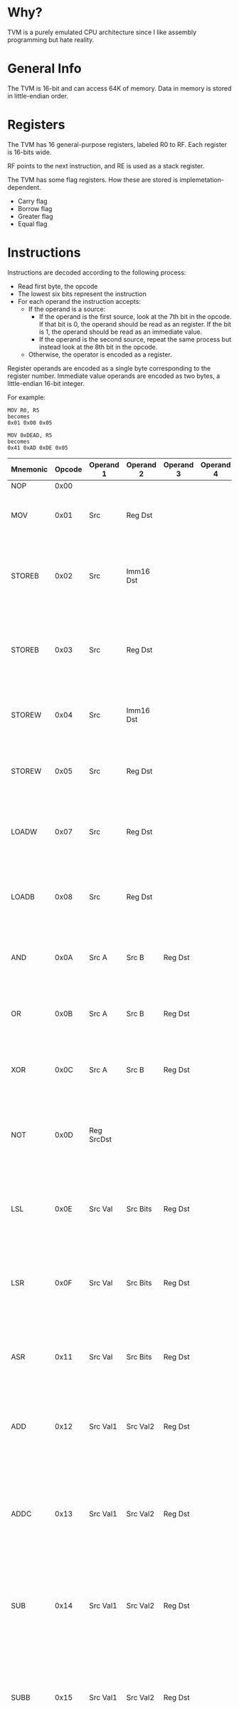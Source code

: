 # Why? 

TVM is a purely emulated CPU architecture since I like assembly programming but hate reality.

# General Info

The TVM is 16-bit and can access 64K of memory. Data in memory is stored in little-endian order.

# Registers

The TVM has 16 general-purpose registers, labeled R0 to RF. Each register is 16-bits wide.

RF points to the next instruction, and RE is used as a stack register.

The TVM has some flag registers. How these are stored is implemetation-dependent.
* Carry flag
* Borrow flag
* Greater flag
* Equal flag

# Instructions

Instructions are decoded according to the following process:

* Read first byte, the opcode
* The lowest six bits represent the instruction
* For each operand the instruction accepts:
  * If the operand is a source:
    * If the operand is the first source, look at the 7th bit in the opcode. If that bit is 0, the operand should be read as an register. If the bit is 1, the operand should be read as an immediate value.
    * If the operand is the second source, repeat the same process but instead look at the 8th bit in the opcode.
  * Otherwise, the operator is encoded as a register.

Register operands are encoded as a single byte corresponding to the register number. Immediate value operands are encoded as two bytes, a little-endian 16-bit integer.

For example:

```
MOV R0, R5
becomes
0x01 0x00 0x05 

MOV 0xDEAD, R5
becomes
0x41 0xAD 0xDE 0x05
```

|Mnemonic|Opcode|Operand 1|Operand 2|Operand 3|Operand 4|Desc|
|--------|------|---------|---------|---------|---------|----|
|NOP|0x00| | | | |No-op|
|MOV|0x01|Src|Reg Dst| | |Moves value of Src into register Dst|
|STOREB|0x02|Src|Imm16 Dst| | |Stores lower 8 bits of value of Src in memory at location \[Dst]|
|STOREB|0x03|Src|Reg Dst| | |Stores lower 8 bits of value of Src in memory at location \[Dst]|
|STOREW|0x04|Src|Imm16 Dst| | |Stores value of Src in memory at location \[Dst]|
|STOREW|0x05|Src|Reg Dst| | |Stores value of Src in memory at location \[Dst]|
|LOADW|0x07|Src|Reg Dst| | |Loads 16-bit value in memory at location \[Src] into register Dst|
|LOADB|0x08|Src|Reg Dst| | |Loads 8-bit value in memory at location \[Src] into register Dst|
|AND|0x0A|Src A|Src B|Reg Dst| |Stores bitwise AND of A and B into register Dst|
|OR|0x0B|Src A|Src B|Reg Dst| |Stores bitwise OR of A and B into register Dst|
|XOR|0x0C|Src A|Src B|Reg Dst| |Stores bitwise XOR of A and B into register Dst|
|NOT|0x0D|Reg SrcDst| | | |Stores bitwise NOT of register SrcDst into register SrcDst|
|LSL|0x0E|Src Val|Src Bits|Reg Dst| |Stores Val << Bits into register Dst, not preserving the sign bit|
|LSR|0x0F|Src Val|Src Bits|Reg Dst| |Stores Val >> Bits into register Dst, not preserving the sign bit|
|ASR|0x11|Src Val|Src Bits|Reg Dst| |Stores Val >> Bits into register Dst, preserving the sign bit|
|ADD|0x12|Src Val1|Src Val2|Reg Dst| |Stores Val1 + Val2 into register Dst. Updates carry flag|
|ADDC|0x13|Src Val1|Src Val2|Reg Dst| |Stores Val1 + Val2 into register Dst, taking into account the carry flag. Updates the carry flag|
|SUB|0x14|Src Val1|Src Val2|Reg Dst| |Stores Val1 - Val2 into register Dst. Updates borrow flag|
|SUBB|0x15|Src Val1|Src Val2|Reg Dst| |Stores Val1 - Val2 into register Dst, taking into account the borrow flag. Updates the borrow flag|
|CC|0x16| | | | |Clears the carry flag|
|SC|0x17| | | | |Sets the carry flag|
|CB|0x18| | | | |Clears the borrow flag|
|SB|0x19| | | | |Sets the borrow flag|
|CG|0x1A| | | | |Clears the greater flag|
|SG|0x1B| | | | |Sets the greater flag|
|CE|0x1C| | | | |Clears the equal flag|
|SE|0x1D| | | | |Sets the equal flag|
|MUL|0x1E|Src Val1|Src Val2|Reg DstHi|Reg DstLo|Stores Val1 * Val2 into registers \[DstHi, DstLo]|
|MULT|0x1F|Src Val1|Src Val2|Reg Dst| |Stores Val1 * Val2 into register Dst, truncating the upper 16 bits of the result|
|UMUL|0x20|Src Val1|Src Val2|Reg DstHi|Reg DstLo|Stores Val1 * Val2 (unsigned) into registers \[DstHi, DstLo]|
|UMULT|0x21|Src Val1|Src Val2|Reg Dst| |Stores Val1 * Val2 (unsigned) into register Dst, truncating the upper 16 bits of the result|
|DIV|0x22|Src Val1|Src Val2|Reg Dst| |Stores Val1 / Val2 into register Dst|
|UDIV|0x23|Src Val1|Src Val2|Reg Dst| |Stores Val1 / Val2 (unsigned) into register Dst|
|CMP|0x24|Src Val1|Src Val2| | |Sets equal flag if Val1 == Val2 and clears it if not. Sets greater flag if Val1 > Val2 and clears it if not|
|IFG|0x25| | | | |Runs next instruction if the greater flag is set. Otherwise, skips|
|IFGE|0x26| | | | |Runs next instruction if the greater flag is set or the equal flag is set. Otherwise, skips|
|IFE|0x27| | | | |Runs next instruction if the equal flag is set. Otherwise, skips|
|IFLE|0x28| | | | |Runs next instruction if the greater flag is not set or the equal flag is set. Otherwise, skips|
|IFL|0x29| | | | |Runs next instruction if the greater flag is not set. Otherwise, skips|
|CALL|0x2E|Src| | | |Stores RF into memory at location \[RE] and sets RF to the value of Src|

# TODO
Stack and interrupts
